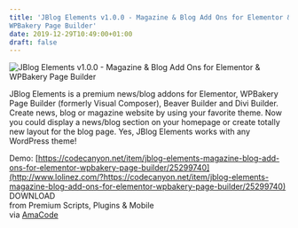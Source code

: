 ```yaml
---
title: 'JBlog Elements v1.0.0 - Magazine & Blog Add Ons for Elementor &
WPBakery Page Builder'
date: 2019-12-29T10:49:00+01:00
draft: false
---
```


![JBlog Elements v1.0.0 - Magazine & Blog Add Ons for Elementor & WPBakery Page Builder](http://www.codelist.cc/uploads/posts/2019-12/1577611230_jblog-elements.jpg "JBlog Elements v1.0.0 - Magazine & Blog Add Ons for Elementor & WPBakery Page Builder")  
  
JBlog Elements is a premium news/blog addons for Elementor, WPBakery Page Builder (formerly Visual Composer), Beaver Builder and Divi Builder. Create news, blog or magazine website by using your favorite theme. Now you could display a news/blog section on your homepage or create totally new layout for the blog page. Yes, JBlog Elements works with any WordPress theme!  
  
Demo: [https://codecanyon.net/item/jblog-elements-magazine-blog-add-ons-for-elementor-wpbakery-page-builder/25299740](http://www.lolinez.com/?https://codecanyon.net/item/jblog-elements-magazine-blog-add-ons-for-elementor-wpbakery-page-builder/25299740)  
DOWNLOAD  
from Premium Scripts, Plugins & Mobile  
via [AmaCode](https://amazcode.ooo)
